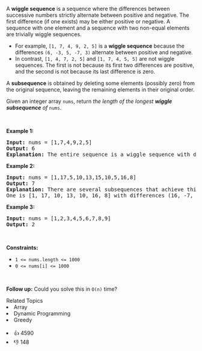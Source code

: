 <p>A <strong>wiggle sequence</strong> is a sequence where the differences between successive numbers strictly alternate between positive and negative. The first difference (if one exists) may be either positive or negative. A sequence with one element and a sequence with two non-equal elements are trivially wiggle sequences.</p>

<ul> 
 <li>For example, <code>[1, 7, 4, 9, 2, 5]</code> is a <strong>wiggle sequence</strong> because the differences <code>(6, -3, 5, -7, 3)</code> alternate between positive and negative.</li> 
 <li>In contrast, <code>[1, 4, 7, 2, 5]</code> and <code>[1, 7, 4, 5, 5]</code> are not wiggle sequences. The first is not because its first two differences are positive, and the second is not because its last difference is zero.</li> 
</ul>

<p>A <strong>subsequence</strong> is obtained by deleting some elements (possibly zero) from the original sequence, leaving the remaining elements in their original order.</p>

<p>Given an integer array <code>nums</code>, return <em>the length of the longest <strong>wiggle subsequence</strong> of </em><code>nums</code>.</p>

<p>&nbsp;</p> 
<p><strong class="example">Example 1:</strong></p>

<pre>
<strong>Input:</strong> nums = [1,7,4,9,2,5]
<strong>Output:</strong> 6
<strong>Explanation:</strong> The entire sequence is a wiggle sequence with differences (6, -3, 5, -7, 3).
</pre>

<p><strong class="example">Example 2:</strong></p>

<pre>
<strong>Input:</strong> nums = [1,17,5,10,13,15,10,5,16,8]
<strong>Output:</strong> 7
<strong>Explanation:</strong> There are several subsequences that achieve this length.
One is [1, 17, 10, 13, 10, 16, 8] with differences (16, -7, 3, -3, 6, -8).
</pre>

<p><strong class="example">Example 3:</strong></p>

<pre>
<strong>Input:</strong> nums = [1,2,3,4,5,6,7,8,9]
<strong>Output:</strong> 2
</pre>

<p>&nbsp;</p> 
<p><strong>Constraints:</strong></p>

<ul> 
 <li><code>1 &lt;= nums.length &lt;= 1000</code></li> 
 <li><code>0 &lt;= nums[i] &lt;= 1000</code></li> 
</ul>

<p>&nbsp;</p> 
<p><strong>Follow up:</strong> Could you solve this in <code>O(n)</code> time?</p>

<div><div>Related Topics</div><div><li>Array</li><li>Dynamic Programming</li><li>Greedy</li></div></div><br><div><li>👍 4590</li><li>👎 148</li></div>